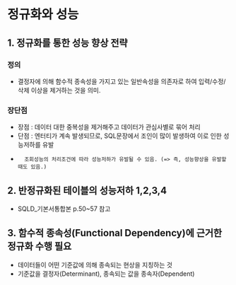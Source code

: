 # 정규화와 성능
## 1. 정규화를 통한 성능 향상 전략
### 정의
- 결정자에 의해 함수적 종속성을 가지고 있는 일반속성을 의존자로 하여 입력/수정/삭제 이상을 제거하는 것을 의미.

### 장단점
- 장점 : 데이터 대한 중복성을 제거해주고 데이터가 관심사별로 묶어 처리
- 단점 : 엔터티가 계속 발생되므로, SQL문장에서 조인이 많이 발생하여 이로 인한 성능저하를 유발
-       조회성능의 처리조건에 따라 성능저하가 유발될 수 있음. (=> 즉, 성능향상을 유발할 때도 있음.)

## 2. 반정규화된 테이블의 성능저하 1,2,3,4 
- SQLD_기본서통합본 p.50~57 참고

## 3. 함수적 종속성(Functional Dependency)에 근거한 정규화 수행 필요
- 데이터들이 어떤 기준값에 의해 종속되는 현상을 지칭하는 것
- 기준값을 결정자(Determinant), 종속되는 값을 종속자(Dependent)
